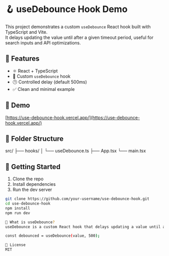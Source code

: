 # 🪝 useDebounce Hook Demo

This project demonstrates a custom `useDebounce` React hook built with TypeScript and Vite.  
It delays updating the value until after a given timeout period, useful for search inputs and API optimizations.

## 🔧 Features

- ⚛️ React + TypeScript
- 🐇 Custom `useDebounce` hook
- 🕒 Controlled delay (default 500ms)
- ✅ Clean and minimal example

## 📸 Demo

[https://use-debounce-hook.vercel.app/](https://use-debounce-hook.vercel.app/)

## 📂 Folder Structure

src/
├── hooks/
│ └── useDebounce.ts
├── App.tsx
└── main.tsx

## 🚀 Getting Started

1. Clone the repo  
2. Install dependencies  
3. Run the dev server

```bash
git clone https://github.com/your-username/use-debounce-hook.git
cd use-debounce-hook
npm install
npm run dev

🧠 What is useDebounce?
useDebounce is a custom React hook that delays updating a value until after a specified delay. Great for search inputs, filters, or anything API-driven.

const debounced = useDebounce(value, 500);

📜 License
MIT
